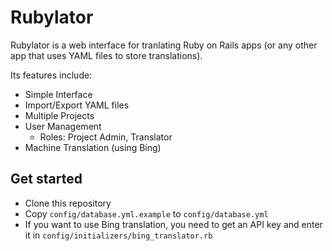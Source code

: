Rubylator
=========

Rubylator is a web interface for tranlating Ruby on Rails apps (or any other app that uses YAML files to store translations).

Its features include:

* Simple Interface
* Import/Export YAML files
* Multiple Projects
* User Management
  * Roles: Project Admin, Translator
* Machine Translation (using Bing)

Get started
-----------

* Clone this repository
* Copy `config/database.yml.example` to `config/database.yml`
* If you want to use Bing translation, you need to get an API key and enter it in `config/initializers/bing_translator.rb`
